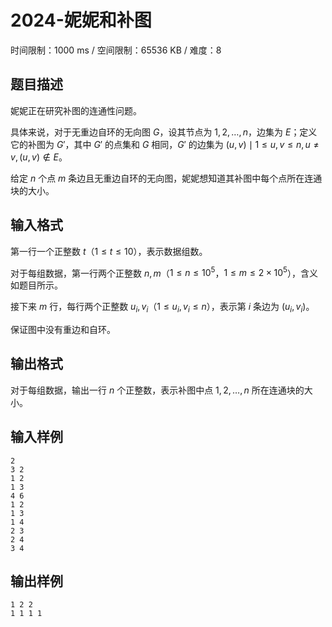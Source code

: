 # 2024-妮妮和补图

时间限制：1000 ms / 空间限制：65536 KB / 难度：8

## 题目描述

妮妮正在研究补图的连通性问题。

具体来说，对于无重边自环的无向图 $G$，设其节点为 $1,2,\ldots,n$，边集为 $E$；定义它的补图为 $G'$，其中 $G'$ 的点集和 $G$ 相同，$G'$ 的边集为 ${(u,v) \mid 1 \le u,v \le n, u\ne v, (u,v) \not\in E}$。

给定 $n$ 个点 $m$ 条边且无重边自环的无向图，妮妮想知道其补图中每个点所在连通块的大小。

## 输入格式

第一行一个正整数 $t$（$1 \le t \le 10$），表示数据组数。

对于每组数据，第一行两个正整数 $n,m$（$1 \leq n \leq 10^5$，$1 \leq m\leq 2 \times 10^5$），含义如题目所示。

接下来 $m$ 行，每行两个正整数 $u_i,v_i$（$1 \le u_i,v_i \le n$），表示第 $i$ 条边为 $(u_i, v_i)$。

保证图中没有重边和自环。

## 输出格式

对于每组数据，输出一行 $n$ 个正整数，表示补图中点 $1,2,\ldots,n$ 所在连通块的大小。

## 输入样例

    2
    3 2
    1 2
    1 3
    4 6
    1 2
    1 3
    1 4
    2 3
    2 4
    3 4

## 输出样例

    1 2 2
    1 1 1 1
